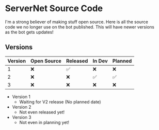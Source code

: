 # ServerNet Source Code
I'm a strong believer of making stuff open source. Here is all the source code we no longer use on the bot published. This will have newer versions as the bot gets updates!

## Versions

| Version | Open Source | Released | In Dev | Planned |
|---------|-------------|----------|--------|---------|
|    1    |   ❌       |   ✅    |  ❌   |   ❌   |
|    2    |   ❌       |   ❌    |  ✅   |   ✅   |
|    3    |   ❌       |   ❌    |  ❌   |   ❌   |

- Version 1
  - Waiting for V2 release (No planned date)
- Version 2
  - Not even released yet!
- Version 3
  - Not even in planning yet!
